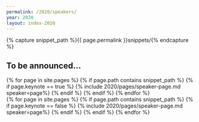 ```yaml
---
permalink: /2020/speakers/
year: 2020
layout: index-2020
---
```



{% capture snippet_path %}{{ page.permalink }}snippets/{% endcapture %}

<div class="container speakers main-content" id="keynote-speakers">

<h2 class="b-page-title">To be announced...</h2>
<!-- <h2>Keynotes</h2> -->
{% for page in site.pages %}
{% if page.path contains snippet_path %}
{% if page.keynote == true %}
 {% include 2020/pages/speaker-page.md  speaker=page%}
{% endif %}
{% endif %}
{% endfor %}

</div>
<div class="container speakers"  id="speakers">
<!-- <h2>Other Speakers</h2> -->
{% for page in site.pages %}
{% if page.path contains snippet_path %}
{% if page.keynote == false %}
  {% include 2020/pages/speaker-page.md  speaker=page%}
{% endif %}
{% endif %}
{% endfor %}
</div>

